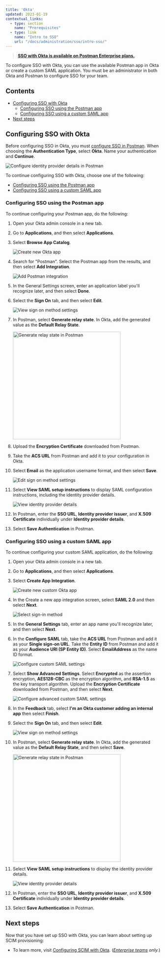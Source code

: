 ```yaml
---
title: 'Okta'
updated: 2023-01-19
contextual_links:
  - type: section
    name: "Prerequisites"
  - type: link
    name: "Intro to SSO"
    url: "/docs/administration/sso/intro-sso/"
---
```


> **[SSO with Okta is available on Postman Enterprise plans.](https://www.postman.com/pricing)**

To configure SSO with Okta, you can use the available Postman app in Okta or create a custom SAML application. You must be an administrator in both Okta and Postman to configure SSO for your team.

## Contents

* [Configuring SSO with Okta](#configuring-sso-with-okta)
    * [Configuring SSO using the Postman app](#configuring-sso-using-the-postman-app)
    * [Configuring SSO using a custom SAML app](#configuring-sso-using-a-custom-saml-app)
* [Next steps](#next-steps)

## Configuring SSO with Okta

Before configuring SSO in Okta, you must [configure SSO in Postman](/docs/administration/sso/admin-sso/). When choosing the **Authentication Type**, select **Okta**. Name your authentication and **Continue**.

<img alt="Configure identity provider details in Postman" src="https://assets.postman.com/postman-docs/v10/configure-identity-provider-v10.jpg"/>

To continue configuring SSO with Okta, choose one of the following:

* [Configuring SSO using the Postman app](#configuring-sso-using-the-postman-app)
* [Configuring SSO using a custom SAML app](#configuring-sso-using-a-custom-saml-app)

### Configuring SSO using the Postman app

To continue configuring your Postman app, do the following:

1. Open your Okta admin console in a new tab.

1. Go to **Applications**, and then select **Applications**.

1. Select **Browse App Catalog**.

    ![Create new Okta app](https://assets.postman.com/postman-docs/v10/okta-create-app-integration-v10.jpg)

1. Search for "Postman". Select the Postman app from the results, and then select **Add Integration**.

    ![Add Postman integration](https://assets.postman.com/postman-docs/v10/okta-add-postman-integration-v10.jpg)

1. In the General Settings screen, enter an application label you'll recognize later, and then select **Done**.

1. Select the **Sign On** tab, and then select **Edit**.

    ![View sign on method settings](https://assets.postman.com/postman-docs/v10/okta-edit-settings-v10.jpg)

1. In Postman, select **Generate relay state**. In Okta, add the generated value as the **Default Relay State**.

    <img alt="Generate relay state in Postman" src="https://assets.postman.com/postman-docs/generate-relay-state-v9.14.jpg" width="350px"/>

1. Upload the **Encryption Certificate** downloaded from Postman.

1. Take the **ACS URL** from Postman and add it to your configuration in Okta.

1. Select **Email** as the application username format, and then select **Save**.

    ![Edit sign on method settings](https://assets.postman.com/postman-docs/v10/okta-edit-saml-settings-v10.jpg)

1. Select **View SAML setup instructions** to display SAML configuration instructions, including the identity provider details.

    ![View identity provider details](https://assets.postman.com/postman-docs/v10/okta-view-saml-setup-v10.jpg)

1. In Postman, enter the **SSO URL**, **Identity provider issuer**, and **X.509 Certificate** individually under **Identity provider details**.

1. Select **Save Authentication** in Postman.

<!-- 1. Select the **Assignments** tab, and then select **Assign > Assign to People**.

    1. Search for team members to assign to teh Postman app in Okta. For each team member you'd like to assign, select **Assign**.

    1. Select **Save and Go Back** to assign more team members, and then select **Done**. -->

### Configuring SSO using a custom SAML app

To continue configuring your custom SAML application, do the following:

1. Open your Okta admin console in a new tab.

1. Go to **Applications**, and then select **Applications**.

1. Select **Create App Integration**.

    ![Create new custom Okta app](https://assets.postman.com/postman-docs/v10/okta-create-app-integration-v10.jpg)

1. In the Create a new app integration screen, select **SAML 2.0** and then select **Next**.

    ![Select sign-in method](https://assets.postman.com/postman-docs/v10/okta-select-saml-v10.jpg)

1. In the **General Settings** tab, enter an app name you'll recognize later, and then select **Next**.

1. In the **Configure SAML** tab, take the **ACS URL**  from Postman and add it as your **Single sign-on URL**. Take the **Entity ID**  from Postman and add it as your **Audience URI (SP Entity ID)**. Select **EmailAddress** as the name ID format.

    ![Configure custom SAML settings](https://assets.postman.com/postman-docs/v10/okta-edit-custom-saml-settings-v10.jpg)

1. Select **Show Advanced Settings**. Select **Encrypted** as the assertion encryption, **AES128-CBC** as the encryption algorithm, and **RSA-1.5** as the key transport algorithm. Upload the **Encryption Certificate** downloaded from Postman, and then select **Next**.

    ![Configure advanced custom SAML settings](https://assets.postman.com/postman-docs/v10/okta-edit-custom-advanced-saml-settings-v10.jpg)

1. In the **Feedback** tab, select **I'm an Okta customer adding an internal app** then select **Finish**.

1. Select the **Sign On** tab, and then select **Edit**.

    ![View sign on method settings](https://assets.postman.com/postman-docs/v10/okta-edit-custom-app-settings-v10.jpg)

1. In Postman, select **Generate relay state**. In Okta, add the generated value as the **Default Relay State**, and then select **Save**.

    <img alt="Generate relay state in Postman" src="https://assets.postman.com/postman-docs/generate-relay-state-v9.14.jpg" width="350px"/>

1. Select **View SAML setup instructions** to display the identity provider details.

    ![View identity provider details](https://assets.postman.com/postman-docs/v10/okta-view-custom-saml-setup-v10.jpg)

1. In Postman, enter the **SSO URL**, **Identity provider issuer**, and **X.509 Certificate** individually under **Identity provider details**.

1. Select **Save Authentication** in Postman.

## Next steps

Now that you have set up SSO with Okta, you can learn about setting up SCIM provisioning:

* To learn more, visit [Configuring SCIM with Okta](/docs/administration/scim-provisioning/configuring-scim-with-okta/). (_[Enterprise teams](https://www.postman.com/pricing/) only._)
